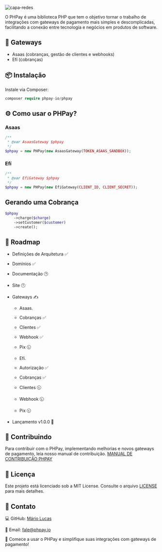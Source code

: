 ![capa-redes](https://github.com/user-attachments/assets/20051d3a-ecbf-4d01-8c29-50c43b8d3af4)

O PHPay é uma biblioteca PHP que tem o objetivo tornar o trabalho de integrações com gateways de pagamento mais simples e descomplicadas, facilitando a conexão entre tecnologia e negócios em produtos de software.

## 💸 Gateways

- Asaas (cobranças, gestão de clientes e webhooks)
- Efí (cobranças)

## 📦 Instalação

Instale via Composer:

```php
composer require phpay-io/phpay
```

## ⚙️ Como usar o PHPay?

### Asaas

```php
/**
 * @var AsaasGateway $phpay
 */
$phpay = new PHPay(new AsaasGateway(TOKEN_ASAAS_SANDBOX));
```

### Efí

```php
/**
 * @var EfiGateway $phpay
 */
$phpay = new PHPay(new EfiGateway(CLIENT_ID, CLIENT_SECRET));
```

## Gerando uma Cobrança

```php
$phpay
    ->charge($charge)
    ->setCustomer($customer)
    ->create();
```

## 📝 Roadmap

- Definições de Arquitetura ✅
- Domínios ✅
- Documentação 🕑
- Site 🕛
- Gateways ✍️

  - Asaas.

  - Cobranças ✅
  - Clientes ✅
  - Webhook ✅
  - Pix 🕥

  - Efí.

  - Autorização ✅
  - Cobranças ✅
  - Clientes 🕥
  - Webhook 🕥
  - Pix 🕥

- Lançamento v1.0.0 🚀

## 🌟 Contribuindo

Para contribuir com o PHPay, implementando melhorias e novos gateways de pagamento,
leia nosso manual de contribuição. [MANUAL DE CONTRIBUIÇÃO PHPAY](./CONTRIBUTING.md)

## 📄 Licença

Este projeto está licenciado sob a MIT License. Consulte o arquivo [LICENSE](./LICENSE.md) para mais detalhes.

## 🤝 Contato

💻 GitHub: [Mário Lucas](https://github.com/mariolucasdev)

📧 Email: fale@phpay.io

🎉 Comece a usar o PHPay e simplifique suas integrações com gateways de pagamento!
